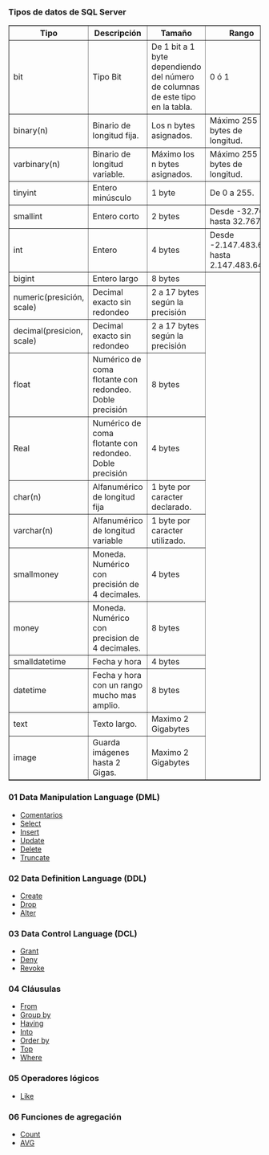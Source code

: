 <h3>Tipos de datos de SQL Server</h3>
	<table border="1">
		<thead>
			<tr>
	 			<th>Tipo</th>
	 			<th>Descripci&oacute;n</th>
	 			<th>Tamaño</th>
				<th>Rango</th>
	 		</tr>
		</thead>
		<tr>
		 	<td>bit</td>
		 	<td>Tipo Bit</td>
		 	<td>De 1 bit a 1 byte dependiendo del n&uacute;mero de columnas de este tipo en la tabla.</td>
			<td>0 &oacute; 1</td>
		 </tr>
		 <tr>
		 	<td>binary(n)</td>
		 	<td>Binario de longitud fija. </td>
		 	<td>Los n bytes asignados.</td>
			<td>M&aacute;ximo 255 bytes de longitud.</td>
		 </tr>
		 <tr>
		 	<td>varbinary(n)</td>
		 	<td>Binario de longitud variable. </td>
		 	<td>M&aacute;ximo los n bytes asignados.</td>
			<td>M&aacute;ximo 255 bytes de longitud.</td>
		 </tr>
		 <tr>
		 	<td>tinyint</td>
		 	<td>Entero min&uacute;sculo</td>
		 	<td>1 byte</td>
			<td>De 0 a 255.</td>
		 </tr>
		 <tr>
		 	<td>smallint</td>
		 	<td>Entero corto</td>
		 	<td>2 bytes</td>
			<td>Desde -32.768 hasta 32.767.</td>
		 </tr>
		 <tr>
		 	<td>int</td>
		 	<td>Entero</td>
		 	<td>4 bytes</td>
			<td>Desde -2.147.483.648 hasta 2.147.483.647</td>
		 </tr>
		 <tr>
		 	<td>bigint</td>
		 	<td>Entero largo</td>
		 	<td>8 bytes</td>
		 </tr>
		 <tr>
		 	<td>numeric(presici&oacute;n, scale)</td>
		 	<td>Decimal exacto sin redondeo</td>
		 	<td>2 a 17 bytes según la precisi&oacute;n</td>
		 </tr>
		 <tr>
		 	<td>decimal(presicion, scale)</td>
		 	<td>Decimal exacto sin redondeo</td>
		 	<td>2 a 17 bytes según la precisi&oacute;n</td>
		 </tr>
		 <tr>
		 	<td>float</td>
		 	<td>Num&eacute;rico de coma flotante con redondeo. Doble precisi&oacute;n</td>
		 	<td>8 bytes</td>
		 </tr>
		 <tr>
		 	<td>Real</td>
		 	<td>Num&eacute;rico de coma flotante con redondeo. Doble precisi&oacute;n</td>
		 	<td>4 bytes</td>
		 </tr>
		 <tr>
		 	<td>char(n)</td>
		 	<td>Alfanum&eacute;rico de longitud fija</td>
		 	<td>1 byte por caracter declarado.</td>
		 </tr>
		 <tr>
		 	<td>varchar(n)</td>
		 	<td>Alfanum&eacute;rico de longitud variable</td>
		 	<td>1 byte por caracter utilizado.</td>
		 </tr>
		 <tr>
		 	<td>smallmoney</td>
		 	<td>Moneda. Num&eacute;rico con precisi&oacute;n de 4 decimales.</td>
		 	<td>4 bytes</td>
		 </tr>
		 <tr>
		 	<td>money</td>
		 	<td>Moneda. Num&eacute;rico con precision de 4 decimales.</td>
		 	<td>8 bytes</td>
		 </tr>
		 <tr>
		 	<td>smalldatetime</td>
		 	<td>Fecha y hora</td>
		 	<td>4 bytes</td>
		 </tr>
		 <tr>
		 	<td>datetime</td>
		 	<td>Fecha y hora con un rango mucho mas amplio.</td>
		 	<td>8 bytes</td>
		 </tr>
		  <tr>
		 	<td>text</td>
		 	<td>Texto largo.</td>
		 	<td>Maximo 2 Gigabytes</td>
		 </tr>
		 <tr>
		 	<td>image</td>
		 	<td>Guarda im&aacute;genes hasta 2 Gigas.</td>
		 	<td>Maximo 2 Gigabytes</td>
		 </tr>
	</table>
 <h3>01 Data Manipulation Language (DML)</h3>
		<ul>
			 <li><a href="https://github.com/Mablenn/Transact-sQL/blob/main/01_Data_Manipulation_Language/comentarios.sql">Comentarios<a/></li>
			 <li><a href="https://github.com/Mablenn/Transact-sQL/blob/main/01_Data_Manipulation_Language/select.sql">Select<a/></li>
			 <li><a href="https://github.com/Mablenn/Transact-sQL/blob/main/01_Data_Manipulation_Language/insert.sql">Insert<a/></li>
			 <li><a href="https://github.com/Mablenn/Transact-sQL/blob/main/01_Data_Manipulation_Language/update.sql">Update<a/></li>
			 <li><a href="https://github.com/Mablenn/Transact-sQL/blob/main/01_Data_Manipulation_Language/delete.sql">Delete<a/></li>
				  <li><a href="https://github.com/Mablenn/Transact-sQL/blob/main/01_Data_Manipulation_Language/Truncate.sql">Truncate<a/></li>
		 </ul>

<h3>02 Data Definition Language (DDL)</h3>
	<ul>
		<li><a href="https://github.com/Mablenn/Transact-SQL/blob/main/02_Data_Definition_Language/create.sql">Create<a/></li>
		<li><a href="https://github.com/Mablenn/Transact-SQL/blob/main/02_Data_Definition_Language/drop.sql">Drop<a/></li>
		<li><a href="https://github.com/Mablenn/Transact-SQL/blob/main/02_Data_Definition_Language/alter.sql">Alter<a/></li>
	</ul>
 <h3>03 Data Control Language (DCL)</h3>
	<ul>
		<li><a href="https://github.com/Mablenn/Transact-SQL/blob/main/03_Data_Control_Language/grant.sql">Grant<a/></li>
		<li><a href="https://github.com/Mablenn/Transact-SQL/blob/main/03_Data_Control_Language/deny.sql">Deny<a/></li>
		<li><a href="https://github.com/Mablenn/Transact-SQL/blob/main/03_Data_Control_Language/revoke.sql">Revoke<a/></li>
	</ul>
<h3>04 Cl&aacute;usulas</h3>
	<ul>
		<li><a href="https://github.com/Mablenn/Transact-SQL/blob/main/04_Clausulas/From.sql">From<a/></li>
		<li><a href="https://github.com/Mablenn/Transact-SQL/blob/main/04_Clausulas/02_Group_by.sql">Group by<a/></li>
		<li><a href="https://github.com/Mablenn/Transact-SQL/blob/main/04_Clausulas/03_Having.sql">Having<a/></li>
		<li><a href="https://github.com/Mablenn/Transact-SQL/blob/main/04_Clausulas/04_Into.sql">Into<a/></li>
		<li><a href="https://github.com/Mablenn/Transact-SQL/blob/main/04_Clausulas/Order_by.sql">Order by<a/></li>
		<li><a href="https://github.com/Mablenn/Transact-SQL/blob/main/04_Clausulas/Top.sql">Top<a/></li>
  		<li><a href="https://github.com/Mablenn/Transact-SQL/blob/main/04_Clausulas/Where.sql">Where<a/></li>
	</ul>
 <h3>05 Operadores l&oacute;gicos</h3>
	<ul>
		<li><a href="https://github.com/Mablenn/Transact-SQL/blob/main/05_Operadores_logicos/like.sql">Like<a/></li>
	</ul>
 <h3>06 Funciones de agregaci&oacute;n</h3>
	<ul>
		<li><a href="https://github.com/Mablenn/Transact-SQL/blob/main/06_Funciones_agregacion/count.sql">Count<a/></li>
		<li><a href="https://github.com/Mablenn/Transact-SQL/blob/main/06_Funciones_agregacion/avg.sql">AVG<a/></li>
	</ul>


